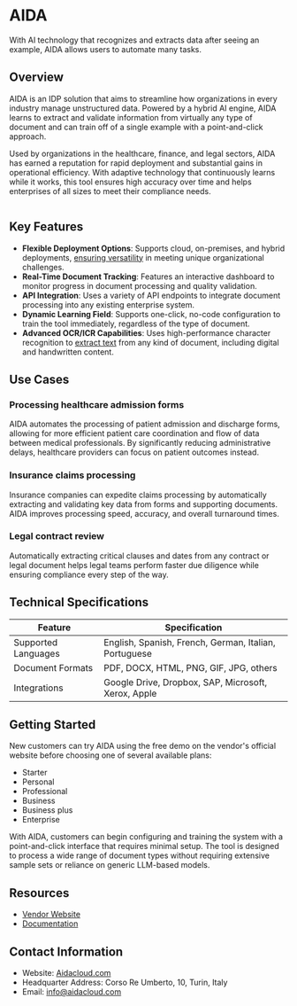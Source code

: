 # AIDA

With AI technology that recognizes and extracts data after seeing an example, AIDA allows users to automate many tasks.

## Overview

AIDA is an IDP solution that aims to streamline how organizations in every industry manage unstructured data. Powered by a hybrid AI engine, AIDA learns to extract and validate information from virtually any type of document and can train off of a single example with a point-and-click approach.

Used by organizations in the healthcare, finance, and legal sectors, AIDA has earned a reputation for rapid deployment and substantial gains in operational efficiency. With adaptive technology that continuously learns while it works, this tool ensures high accuracy over time and helps enterprises of all sizes to meet their compliance needs.

![]()

## Key Features

- **Flexible Deployment Options**: Supports cloud, on-premises, and hybrid deployments, [ensuring versatility](https://www.aidacloud.com/platform/integrations) in meeting unique organizational challenges.
- **Real-Time Document Tracking**: Features an interactive dashboard to monitor progress in document processing and quality validation.
- **API Integration**: Uses a variety of API endpoints to integrate document processing into any existing enterprise system.
- **Dynamic Learning Field**: Supports one-click, no-code configuration to train the tool immediately, regardless of the type of document.
- **Advanced OCR/ICR Capabilities**: Uses high-performance character recognition to [extract text](https://idp-software.com/capabilities/ocr/) from any kind of document, including digital and handwritten content.

## Use Cases

### Processing healthcare admission forms

AIDA automates the processing of patient admission and discharge forms, allowing for more efficient patient care coordination and flow of data between medical professionals. By significantly reducing administrative delays, healthcare providers can focus on patient outcomes instead.

### Insurance claims processing

Insurance companies can expedite claims processing by automatically extracting and validating key data from forms and supporting documents. AIDA improves processing speed, accuracy, and overall turnaround times.

### Legal contract review

Automatically extracting critical clauses and dates from any contract or legal document helps legal teams perform faster due diligence while ensuring compliance every step of the way.

## Technical Specifications

| **Feature**            | **Specification**                                                       |
|------------------------|-------------------------------------------------------------------------|
| Supported Languages    | English, Spanish, French, German, Italian, Portuguese                   |
| Document Formats       | PDF, DOCX, HTML, PNG, GIF, JPG, others                                  |
| Integrations           | Google Drive, Dropbox, SAP, Microsoft, Xerox, Apple                     |

## Getting Started

New customers can try AIDA using the free demo on the vendor's official website before choosing one of several available plans:

- Starter
- Personal
- Professional
- Business
- Business plus
- Enterprise

With AIDA, customers can begin configuring and training the system with a point-and-click interface that requires minimal setup. The tool is designed to process a wide range of document types without requiring extensive sample sets or reliance on generic LLM-based models.

## Resources

- [Vendor Website](https://aidacloud.com)
- [Documentation](https://doc.aidacloud.com/aida/)

## Contact Information

- Website: [Aidacloud.com](https://aidacloud.com)
- Headquarter Address: Corso Re Umberto, 10, Turin, Italy
- Email: info@aidacloud.com
